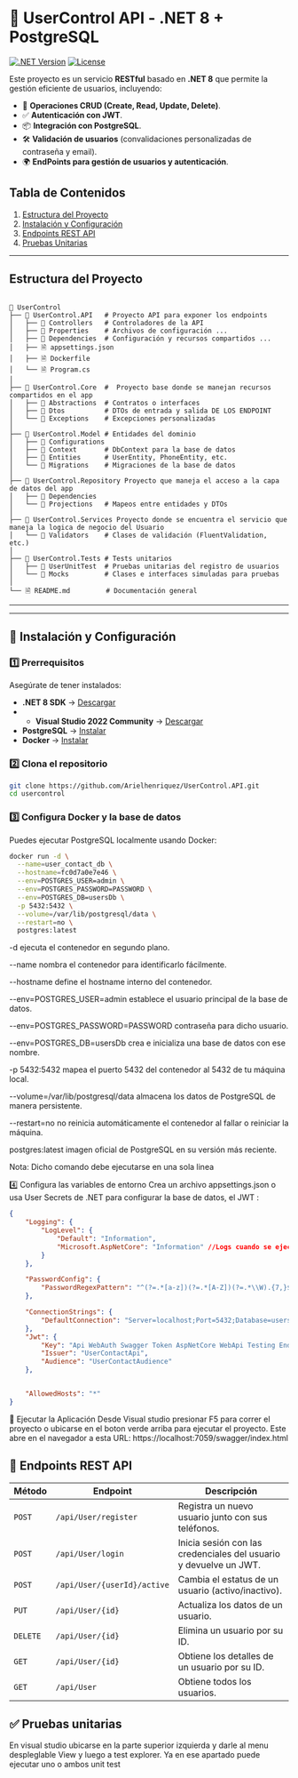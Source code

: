 # 🚀 UserControl API - .NET 8 + PostgreSQL

[![.NET Version](https://img.shields.io/badge/.NET-8.0-purple)](https://dotnet.microsoft.com/download/dotnet/8.0)
[![License](https://img.shields.io/badge/License-MIT-green.svg)](./LICENSE) 


Este proyecto es un servicio **RESTful** basado en **.NET 8** que permite la gestión eficiente de usuarios, incluyendo:
- 📌 **Operaciones CRUD (Create, Read, Update, Delete)**.
- ✅ **Autenticación con JWT**.
- 📦 **Integración con PostgreSQL**.
- 🛠 **Validación de usuarios** (convalidaciones personalizadas de contraseña y email).
- 🌍 **EndPoints para gestión de usuarios y autenticación**.



## Tabla de Contenidos
1. [Estructura del Proyecto](#estructura-del-proyecto)
2. [Instalación y Configuración](#instalación-y-configuración)
3. [Endpoints REST API](#endpoints-rest-api)
4. [Pruebas Unitarias](#pruebas-unitarias)



---

## Estructura del Proyecto
```

📆 UserControl
├── 📂 UserControl.API   # Proyecto API para exponer los endpoints
│   ├── 📂 Controllers   # Controladores de la API 
│   ├── 📂 Properties    # Archivos de configuración ...
│   ├── 📂 Dependencies  # Configuración y recursos compartidos ...
│   ├── 🗎 appsettings.json
│   ├── 🗎 Dockerfile
│   └── 🗎 Program.cs    
│
├── 📂 UserControl.Core  #  Proyecto base donde se manejan recursos compartidos en el app
│   ├── 📂 Abstractions  # Contratos o interfaces
│   ├── 📂 Dtos          # DTOs de entrada y salida DE LOS ENDPOINT
│   └── 📂 Exceptions    # Excepciones personalizadas
│
├── 📂 UserControl.Model # Entidades del dominio
│   ├── 📂 Configurations 
│   ├── 📂 Context       # DbContext para la base de datos
│   ├── 📂 Entities      # UserEntity, PhoneEntity, etc.
│   └── 📂 Migrations    # Migraciones de la base de datos
│
├── 📂 UserControl.Repository Proyecto que maneja el acceso a la capa de datos del app
│   ├── 📂 Dependencies  
│   └── 📂 Projections   # Mapeos entre entidades y DTOs
│
├── 📂 UserControl.Services Proyecto donde se encuentra el servicio que maneja la logica de negocio del Usuario
│   └── 📂 Validators    # Clases de validación (FluentValidation, etc.)
│
├── 📂 UserControl.Tests # Tests unitarios
│   ├── 📂 UserUnitTest  # Pruebas unitarias del registro de usuarios
│   └── 📂 Mocks         # Clases e interfaces simuladas para pruebas
│
└── 🗎 README.md         # Documentación general
```

---


---

## 🔧 **Instalación y Configuración**

### **1️⃣ Prerrequisitos**
Asegúrate de tener instalados:
- **.NET 8 SDK** → [Descargar](https://dotnet.microsoft.com/download/dotnet/8.0)
- - **Visual Studio 2022 Community** → [Descargar]([https://dotnet.microsoft.com/download/dotnet/8.0](https://visualstudio.microsoft.com/vs/community/))
- **PostgreSQL** → [Instalar](https://www.postgresql.org/download/)
- **Docker** → [Instalar](https://docs.docker.com/get-docker/)

### **2️⃣ Clona el repositorio**
```sh
git clone https://github.com/Arielhenriquez/UserControl.API.git
cd usercontrol
```


### **3️⃣ Configura Docker y la base de datos**

Puedes ejecutar PostgreSQL localmente usando Docker:

```bash
docker run -d \
  --name=user_contact_db \
  --hostname=fc0d7a0e7e46 \
  --env=POSTGRES_USER=admin \
  --env=POSTGRES_PASSWORD=PASSWORD \
  --env=POSTGRES_DB=usersDb \
  -p 5432:5432 \
  --volume=/var/lib/postgresql/data \
  --restart=no \
  postgres:latest
```


-d ejecuta el contenedor en segundo plano.

--name nombra el contenedor para identificarlo fácilmente.

--hostname define el hostname interno del contenedor.

--env=POSTGRES_USER=admin establece el usuario principal de la base de datos.

--env=POSTGRES_PASSWORD=PASSWORD contraseña para dicho usuario.

--env=POSTGRES_DB=usersDb crea e inicializa una base de datos con ese nombre. 

-p 5432:5432 mapea el puerto 5432 del contenedor al 5432 de tu máquina local.

--volume=/var/lib/postgresql/data almacena los datos de PostgreSQL de manera persistente.

--restart=no no reinicia automáticamente el contenedor al fallar o reiniciar la máquina.

postgres:latest imagen oficial de PostgreSQL en su versión más reciente.

Nota: Dicho comando debe ejecutarse en una sola linea

4️⃣ Configura las variables de entorno
Crea un archivo appsettings.json o usa User Secrets de .NET para configurar la base de datos, el JWT :

```json
{
    "Logging": {
        "LogLevel": {
            "Default": "Information",
            "Microsoft.AspNetCore": "Information" //Logs cuando se ejecutan los endpoints en el app
        }
    },

    "PasswordConfig": {
        "PasswordRegexPattern": "^(?=.*[a-z])(?=.*[A-Z])(?=.*\\W).{7,}$" // Regex para configurar las validacione la contraseña. ahora mismo valida 7 caracteres una mayuscula y un simbolo
    },

    "ConnectionStrings": {
        "DefaultConnection": "Server=localhost;Port=5432;Database=usersDb;Username=admin;Password=PASSWORD;" //Conexion para BD. el puerto, el nombre de la base de datos, el usuario y password son los mismos que colocamos en Docker
    },
    "Jwt": {
        "Key": "Api WebAuth Swagger Token AspNetCore WebApi Testing Endpoints Auth Login",
        "Issuer": "UserContactApi",
        "Audience": "UserContactAudience"
    },


    "AllowedHosts": "*"
}

```

🚀 Ejecutar la Aplicación
Desde Visual studio presionar F5 para correr el proyecto o ubicarse en el boton verde arriba para ejecutar el proyecto. 
Este abre en el navegador a esta URL: https://localhost:7059/swagger/index.html

## 📡 Endpoints REST API

| Método   | Endpoint                         | Descripción                                               |
|----------|----------------------------------|-----------------------------------------------------------|
| `POST`   | `/api/User/register`             | Registra un nuevo usuario junto con sus teléfonos.        |
| `POST`   | `/api/User/login`                | Inicia sesión con las credenciales del usuario y devuelve un JWT. |
| `POST`   | `/api/User/{userId}/active`      | Cambia el estatus de un usuario (activo/inactivo).        |
| `PUT`    | `/api/User/{id}`                 | Actualiza los datos de un usuario.                        |
| `DELETE` | `/api/User/{id}`                 | Elimina un usuario por su ID.                             |
| `GET`    | `/api/User/{id}`                 | Obtiene los detalles de un usuario por su ID.             |
| `GET`    | `/api/User`                      | Obtiene todos los usuarios.                               |



## ✅ **Pruebas unitarias**
En visual studio ubicarse en la parte superior izquierda y darle al menu despleglable View y luego a test explorer.
Ya en ese apartado puede ejecutar uno o ambos unit test

